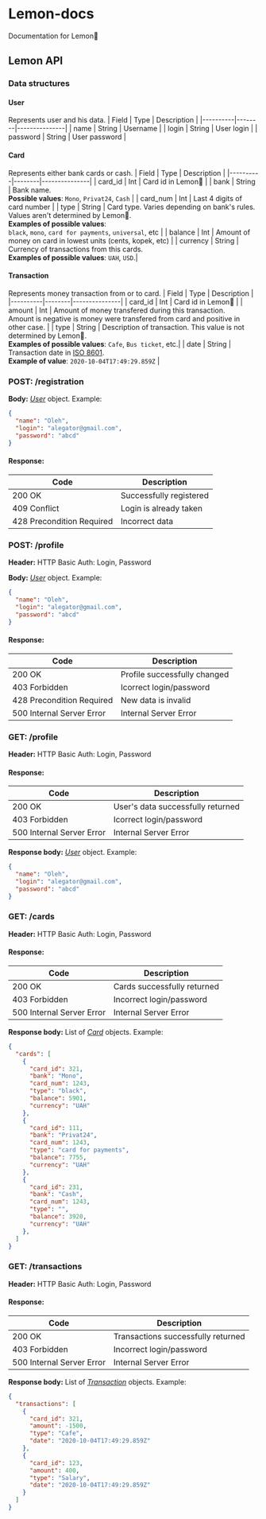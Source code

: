 # Lemon-docs
Documentation for Lemon🍋

## Lemon API
### Data structures

#### User
Represents user and his data.
| Field    | Type   | Description   |
|----------|--------|---------------|
| name     | String | Username      |
| login    | String | User login    |
| password | String | User password |

#### Card
Represents either bank cards or cash.
| Field    | Type   | Description   |
|----------|--------|---------------|
| card_id  | Int    | Card id in Lemon🍋 |
| bank     | String | Bank name.<br>__Possible values__: `Mono`, `Privat24`, `Cash` |
| card_num | Int    | Last 4 digits of card number |
| type | String | Card type. Varies depending on bank's rules. Values aren't determined by Lemon🍋.<br>__Examples of possible values__:<br>`black`, `mono`, `card for payments`, `universal`, etc |
| balance | Int | Amount of money on card in lowest units (cents, kopek, etc) |
| currency | String | Currency of transactions from this cards.<br>__Examples of possible values__: `UAH`, `USD`.|

#### Transaction
Represents money transaction from or to card.
| Field    | Type   | Description   |
|----------|--------|---------------|
| card_id  | Int    | Card id in Lemon🍋 |
| amount   | Int    | Amount of money transfered during this transaction.<br>Amount is negative is money were transfered from card and positive in other case. |
| type  | String    | Description of transaction. This value is not determined by Lemon🍋.<br>__Examples of possible values__: `Cafe`, `Bus ticket`, etc.|
| date  | String    | Transaction date in [ISO 8601](https://en.wikipedia.org/wiki/ISO_8601).<br>__Example of value__: `2020-10-04T17:49:29.859Z` |

### POST: /registration
__Body:__ _[User](#user)_ object. Example:
```json
{
  "name": "Oleh",
  "login": "alegator@gmail.com",
  "password": "abcd"
}
```
#### Response:
| Code                      | Description             |
|---------------------------|-------------------------|
| 200 OK                    | Successfully registered |
| 409 Conflict              | Login is already taken  |
| 428 Precondition Required | Incorrect data          |

### POST: /profile
__Header:__ HTTP Basic Auth: Login, Password

__Body:__ _[User](#user)_ object. Example:
```json
{
  "name": "Oleh",
  "login": "alegator@gmail.com",
  "password": "abcd"
}
```
#### Response:
| Code                      | Description                  |
|---------------------------|------------------------------|
| 200 OK                    | Profile successfully changed |
| 403 Forbidden             | Icorrect login/password      |
| 428 Precondition Required | New data is invalid          |
| 500 Internal Server Error | Internal Server Error        |

### GET: /profile
__Header:__ HTTP Basic Auth: Login, Password

#### Response:
| Code                      | Description                       |
|---------------------------|-----------------------------------|
| 200 OK                    | User's data successfully returned |
| 403 Forbidden             | Icorrect login/password           |
| 500 Internal Server Error | Internal Server Error             |

__Response body:__ _[User](#user)_ object. Example:
```json
{
  "name": "Oleh",
  "login": "alegator@gmail.com",
  "password": "abcd"
}
```

### GET: /cards
__Header:__ HTTP Basic Auth: Login, Password

#### Response:
| Code                      | Description                 |
|---------------------------|-----------------------------|
| 200 OK                    | Cards successfully returned |
| 403 Forbidden             | Incorrect login/password    |
| 500 Internal Server Error | Internal Server Error       |

__Response body:__ List of _[Card](#card)_ objects. Example:
```json
{
  "cards": [
    {
      "card_id": 321,
      "bank": "Mono",
      "card_num": 1243,
      "type": "black",
      "balance": 5901,
      "currency": "UAH"
    },
    {
      "card_id": 111,
      "bank": "Privat24",
      "card_num": 1243,
      "type": "card for payments",
      "balance": 7755,
      "currency": "UAH"
    },
    {
      "card_id": 231,
      "bank": "Cash",
      "card_num": 1243,
      "type": "",
      "balance": 3920,
      "currency": "UAH"
    },
  ]
}
```
### GET: /transactions
__Header:__ HTTP Basic Auth: Login, Password

#### Response:
| Code                      | Description                        |
|---------------------------|------------------------------------|
| 200 OK                    | Transactions successfully returned |
| 403 Forbidden             | Incorrect login/password           |
| 500 Internal Server Error | Internal Server Error              |

__Response body:__ List of _[Transaction](#transaction)_ objects. Example:
```json
{
  "transactions": [
    {
      "card_id": 321,
      "amount": -1500,
      "type": "Cafe",
      "date": "2020-10-04T17:49:29.859Z"
    },
    {
      "card_id": 123,
      "amount": 400,
      "type": "Salary",
      "date": "2020-10-04T17:49:29.859Z"
    }
  ]
}
```
